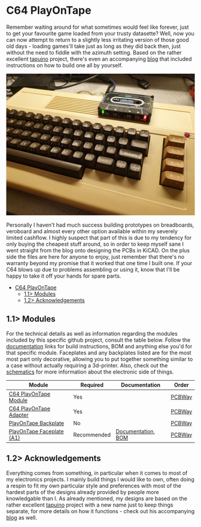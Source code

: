 # C64 PlayOnTape
Remember waiting around for what sometimes would feel like forever, just to get your favourite game loaded from your trusty datasette? Well, now you can now attempt to return to a slightly less irritating version of those good old days - loading games'll take just as long as they did back then, just without the need to fiddle with the azimuth setting. Based on the rather excellent [tapuino](https://github.com/sweetlilmre/tapuino) project, there's even an accompanying [blog](http://sweetlilmre.blogspot.com/search/label/Tapuino) that included instructions on how to build one all by yourself.

![Finished unit with C64](https://github.com/tebl/C64-PlayOnTape/raw/main/gallery/2022-04-20%2022.53.43.jpg)

Personally I haven't had much success building prototypes on breadboards, veroboard and almost every other option available within my severely limited cashflow. I highly suspect that part of this is due to my tendency for only buying the cheapest stuff around, so in order to keep myself sane I went straight from the blog onto designing the PCBs in KiCAD. On the plus side the files are here for anyone to enjoy, just remember that there's no warranty beyond my promise that it worked that one time I built one. If your C64 blows up due to problems assembling or using it, know that I'll be happy to take it off your hands for spare parts.

- [C64 PlayOnTape](#c64-playontape)
  - [1.1> Modules](#11-modules)
  - [1.2> Acknowledgements](#12-acknowledgements)

## 1.1> Modules
For the technical details as well as information regarding the modules included by this specific github project, consult the table below. Follow the [documentation](https://github.com/tebl/C64-PlayOnTape/tree/main/documentation) links for build instructions, BOM and anything else you'd for that specific module. Faceplates and any backplates listed are for the most most part only decorative, allowing you to put together something similar to a case without actually requiring a 3d-printer. Also, check out the [schematics](https://github.com/tebl/C64-PlayOnTape/tree/main/documentation/schematic) for more information about the electronic side of things.

| Module                 | Required    | Documentation                      | Order      |
| ---------------------- | ----------- | ---------------------------------- | ---------- |
| [C64 PlayOnTape Module](https://github.com/tebl/C64-PlayOnTape/tree/main/PlayOnTape%20Module) | Yes         |                                    | [PCBWay](https://www.pcbway.com/project/shareproject/C64_PlayOnTape_7281e4c0.html)
| [C64 PlayOnTape Adapter](https://github.com/tebl/C64-PlayOnTape/tree/main/PlayOnTape%20Adapter) | Yes         |                                    | [PCBWay](https://www.pcbway.com/project/shareproject/C64_PlayOnTape_Adapter_6b7e3197.html)
| [PlayOnTape Backplate](https://github.com/tebl/C64-PlayOnTape/tree/main/faceplates/PlayOnTape%20Backplate) | No          |                                    | [PCBWay](https://www.pcbway.com/project/shareproject/C64_PlayOnTape_Backplate_04d028fa.html)
| [PlayOnTape Faceplate (A1)](https://github.com/tebl/C64-PlayOnTape/tree/main/faceplates/PlayOnTape%20Faceplate%20A1) | Recommended | [Documentation](https://github.com/tebl/C64-PlayOnTape/blob/main/faceplates/PlayOnTape%20Faceplate%20A1/README.md), [BOM](https://github.com/tebl/C64-PlayOnTape/blob/main/faceplates/PlayOnTape%20Faceplate%20A1/README.md#3-bom) | [PCBWay](https://www.pcbway.com/project/shareproject/C64_PlayOnTape_Faceplate_FA1_dac67ded.html)

## 1.2> Acknowledgements
Everything comes from something, in particular when it comes to most of my electronics projects. I mainly build things I would like to own, often doing a respin to fit my own particular style and preferences with most of the hardest parts of the designs already provided by people more knowledgable than I. As already mentioned, my designs are based on the rather excellent [tapuino](https://github.com/sweetlilmre/tapuino) project with a new name just to keep things separate, for more details on how it functions - check out his accompanying [blog](http://sweetlilmre.blogspot.com/search/label/Tapuino) as well.